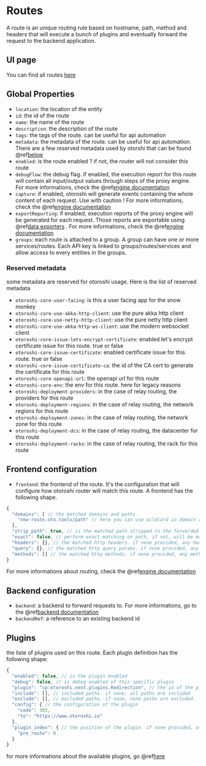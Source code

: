 # Routes

A route is an unique routing rule based on hostname, path, method and headers that will execute a bunch of plugins and eventually forward the request to the backend application.

## UI page

You can find all routes [here](http://otoroshi.oto.tools:8080/bo/dashboard/routes)

## Global Properties

* `location`: the location of the entity
* `id`: the id of the route
* `name`: the name of the route
* `description`: the description of the route
* `tags`: the tags of the route. can be useful for api automation
* `metadata`: the metadata of the route. can be useful for api automation. There are a few reserved metadata used by otorshi that can be found @ref[below](./routes.md#reserved-metadata)
* `enabled`: is the route enabled ? if not, the router will not consider this route
* `debugFlow`: the debug flag. If enabled, the execution report for this route will contain all input/output values through steps of the proxy engine. For more informations, check the @ref[engine documentation](../topics/engine.md#reporting)
* `capture`: if enabled, otoroshi will generate events containing the whole content of each request. Use with caution ! For more informations, check the @ref[engine documentation](../topics/engine.md#http-traffic-capture)
* `exportReporting`: if enabled, execution reports of the proxy engine will be generated for each request. Those reports are exportable using @ref[data exporters](./data-exporters.md) . For more informations, check the @ref[engine documentation](../topics/engine.md#reporting)
* `groups`: each route is attached to a group. A group can have one or more services/routes. Each API key is linked to groups/routes/services and allow access to every entities in the groups.

### Reserved metadata

some metadata are reserved for otoroshi usage. Here is the list of reserved metadata

* `otoroshi-core-user-facing`: is this a user facing app for the snow monkey
* `otoroshi-core-use-akka-http-client`: use the pure akka http client
* `otoroshi-core-use-netty-http-client`: use the pure netty http client
* `otoroshi-core-use-akka-http-ws-client`: use the modern websocket client
* `otoroshi-core-issue-lets-encrypt-certificate`: enabled let's encrypt certificate issue for this route. true or false
* `otoroshi-core-issue-certificate`: enabled certificate issue for this route. true or false
* `otoroshi-core-issue-certificate-ca`: the id of the CA cert to generate the certificate for this route
* `otoroshi-core-openapi-url`: the openapi url for this route
* `otoroshi-core-env`: the env for this route. here for legacy reasons
* `otoroshi-deployment-providers`: in the case of relay routing, the providers for this route
* `otoroshi-deployment-regions`: in the case of relay routing, the network regions for this route
* `otoroshi-deployment-zones`: in the case of relay routing, the network zone for this route 
* `otoroshi-deployment-dcs`: in the case of relay routing, the datacenter for this route 
* `otoroshi-deployment-racks`: in the case of relay routing, the  rack for this route 

## Frontend configuration

* `frontend`: the frontend of the route. It's the configuration that will configure how otoroshi router will match this route. A frontend has the following shape. 

```javascript
{
  "domains": [ // the matched domains and paths
    "new-route.oto.tools/path" // here you can use wildcard in domain and path, also you can use named path params
  ],
  "strip_path": true, // is the matched path stripped in the forwarded request
  "exact": false, // perform exact matching on path, if not, will be matched on /path*
  "headers": {}, // the matched http headers. if none provided, any header will be matched
  "query": {}, // the matched http query params. if none provided, any query params will be matched
  "methods": [] // the matched http methods. if none provided, any method will be matched
}
```

For more informations about routing, check the @ref[engine documentation](../topics/engine.md#routing)

## Backend configuration

* `backend`: a backend to forward requests to. For more informations, go to the @ref[backend documentation](./backends.md)
* `backendRef`: a reference to an existing backend id

## Plugins

the liste of plugins used on this route. Each plugin definition has the following shape:

```javascript
{
  "enabled": false, // is the plugin enabled
  "debug": false, // is debug enabled of this specific plugin
  "plugin": "cp:otoroshi.next.plugins.Redirection", // the id of the plugin
  "include": [], // included paths. if none, all paths are included
  "exclude": [], // excluded paths. if none, none paths are excluded
  "config": { // the configuration of the plugin
    "code": 303,
    "to": "https://www.otoroshi.io"
  },
  "plugin_index": { // the position of the plugin. if none provided, otoroshi will use the order in the plugin array
    "pre_route": 0
  }
}
```

for more informations about the available plugins, go @ref[here](../plugins/built-in-plugins.md)



